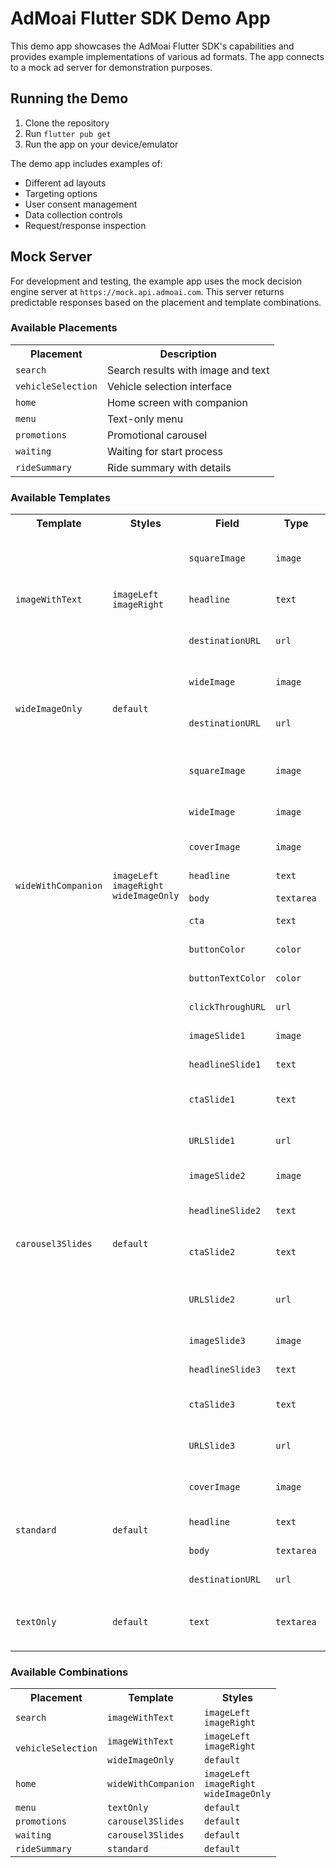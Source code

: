 # AdMoai Flutter SDK Demo App

This demo app showcases the AdMoai Flutter SDK's capabilities and provides example implementations of various ad formats. The app connects to a mock ad server for demonstration purposes.

## Running the Demo

1. Clone the repository
2. Run `flutter pub get`
3. Run the app on your device/emulator

The demo app includes examples of:

- Different ad layouts
- Targeting options
- User consent management
- Data collection controls
- Request/response inspection

## Mock Server

For development and testing, the example app uses the mock decision engine server at `https://mock.api.admoai.com`. This server returns predictable responses based on the placement and template combinations.

### Available Placements

<table>
    <tr>
        <th>Placement</th>
        <th>Description</th>
    </tr>
    <tr>
        <td><code>search</code></td>
        <td>Search results with image and text</td>
    </tr>
    <tr>
        <td><code>vehicleSelection</code></td>
        <td>Vehicle selection interface</td>
    </tr>
    <tr>
        <td><code>home</code></td>
        <td>Home screen with companion</td>
    </tr>
    <tr>
        <td><code>menu</code></td>
        <td>Text-only menu</td>
    </tr>
    <tr>
        <td><code>promotions</code></td>
        <td>Promotional carousel</td>
    </tr>
    <tr>
        <td><code>waiting</code></td>
        <td>Waiting for start process</td>
    </tr>
    <tr>
        <td><code>rideSummary</code></td>
        <td>Ride summary with details</td>
    </tr>
</table>

### Available Templates

<table>
    <tr>
        <th>Template</th>
        <th>Styles</th>
        <th>Field</th>
        <th>Type</th>
        <th>Description</th>
        <th>Example</th>
        <th>Events</th>
    </tr>
    <tr>
        <td rowspan="3">
            <code>imageWithText</code>
        </td>
        <td rowspan="3">
            <code>imageLeft</code><br>
            <code>imageRight</code>
        </td>
        <td><code>squareImage</code></td>
        <td><code>image</code></td>
        <td>Square image for the search result</td>
        <td><code>https://example.com/product.jpg</code></td>
        <td rowspan="3">
            <table>
                <tr>
                    <th>Type</th>
                    <th>Key</th>
                </tr>
                <tr>
                    <td><code>impressions</code></td>
                    <td><code>default</code></td>
                </tr>
                <tr>
                    <td><code>clicks</code></td>
                    <td><code>default</code></td>
                </tr>
            </table>
        </td>
    </tr>
    <tr>
        <td><code>headline</code></td>
        <td><code>text</code></td>
        <td>Main text to display</td>
        <td><code>New Product Launch</code></td>
    </tr>
    <tr>
        <td><code>destinationURL</code></td>
        <td><code>url</code></td>
        <td>URL to navigate when clicked</td>
        <td><code>https://example.com/product</code></td>
    </tr>
    <tr>
        <td rowspan="2">
            <code>wideImageOnly</code>
        </td>
        <td rowspan="2">
            <code>default</code>
        </td>
        <td><code>wideImage</code></td>
        <td><code>image</code></td>
        <td>Full-width image</td>
        <td><code>https://example.com/banner.jpg</code></td>
        <td rowspan="2">
            <table>
                <tr>
                    <th>Type</th>
                    <th>Key</th>
                </tr>
                <tr>
                    <td><code>impressions</code></td>
                    <td><code>default</code></td>
                </tr>
                <tr>
                    <td><code>clicks</code></td>
                    <td><code>default</code></td>
                </tr>
            </table>
        </td>
    </tr>
    <tr>
        <td><code>destinationURL</code></td>
        <td><code>url</code></td>
        <td>URL to navigate when clicked</td>
        <td><code>https://example.com/offer</code></td>
    </tr>
    <tr>
        <td rowspan="9">
            <code>wideWithCompanion</code>
        </td>
        <td rowspan="9">
            <code>imageLeft</code><br>
            <code>imageRight</code><br>
            <code>wideImageOnly</code>
        </td>
        <td><code>squareImage</code></td>
        <td><code>image</code></td>
        <td>Square companion image</td>
        <td><code>https://example.com/companion.jpg</code></td>
        <td rowspan="9">
            <table>
                <tr>
                    <th>Type</th>
                    <th>Key</th>
                </tr>
                <tr>
                    <td><code>impressions</code></td>
                    <td><code>default</code></td>
                </tr>
                <tr>
                    <td><code>clicks</code></td>
                    <td><code>default</code></td>
                </tr>
                <tr>
                    <td><code>custom</code></td>
                    <td><code>companionOpened</code></td>
                </tr>
            </table>
        </td>
    </tr>
    <tr>
        <td><code>wideImage</code></td>
        <td><code>image</code></td>
        <td>Wide banner image</td>
        <td><code>https://example.com/banner.jpg</code></td>
    </tr>
    <tr>
        <td><code>coverImage</code></td>
        <td><code>image</code></td>
        <td>Cover image</td>
        <td><code>https://example.com/cover.jpg</code></td>
    </tr>
    <tr>
        <td><code>headline</code></td>
        <td><code>text</code></td>
        <td>Headline text</td>
        <td><code>Welcome Back!</code></td>
    </tr>
    <tr>
        <td><code>body</code></td>
        <td><code>textarea</code></td>
        <td>Body text</td>
        <td><code>Discover our new features</code></td>
    </tr>
    <tr>
        <td><code>cta</code></td>
        <td><code>text</code></td>
        <td>Call to action text</td>
        <td><code>Learn More</code></td>
    </tr>
    <tr>
        <td><code>buttonColor</code></td>
        <td><code>color</code></td>
        <td>Button color</td>
        <td><code>#FF0000</code></td>
    </tr>
    <tr>
        <td><code>buttonTextColor</code></td>
        <td><code>color</code></td>
        <td>Button text color</td>
        <td><code>#FFFFFF</code></td>
    </tr>
    <tr>
        <td><code>clickThroughURL</code></td>
        <td><code>url</code></td>
        <td>URL to navigate</td>
        <td><code>https://example.com/home</code></td>
    </tr>
    <tr>
        <td rowspan="12">
            <code>carousel3Slides</code>
        </td>
        <td rowspan="12">
            <code>default</code>
        </td>
        <td><code>imageSlide1</code></td>
        <td><code>image</code></td>
        <td>First slide image</td>
        <td><code>https://example.com/promo1.jpg</code></td>
        <td rowspan="12">
            <table>
                <tr>
                    <th>Type</th>
                    <th>Key</th>
                </tr>
                <tr>
                    <td><code>impressions</code></td>
                    <td><code>default</code></td>
                </tr>
                <tr>
                    <td rowspan="3"><code>clicks</code></td>
                    <td><code>slide1</code></td>
                </tr>
                <tr>
                    <td><code>slide2</code></td>
                </tr>
                <tr>
                    <td><code>slide3</code></td>
                </tr>
            </table>
        </td>
    </tr>
    <tr>
        <td><code>headlineSlide1</code></td>
        <td><code>text</code></td>
        <td>First slide headline</td>
        <td><code>Special Offer!</code></td>
    </tr>
    <tr>
        <td><code>ctaSlide1</code></td>
        <td><code>text</code></td>
        <td>First slide call to action</td>
        <td><code>Get 20% Off</code></td>
    </tr>
    <tr>
        <td><code>URLSlide1</code></td>
        <td><code>url</code></td>
        <td>First slide navigation URL</td>
        <td><code>https://example.com/promo1</code></td>
    </tr>
    <tr>
        <td><code>imageSlide2</code></td>
        <td><code>image</code></td>
        <td>Second slide image</td>
        <td><code>https://example.com/promo2.jpg</code></td>
    </tr>
    <tr>
        <td><code>headlineSlide2</code></td>
        <td><code>text</code></td>
        <td>Second slide headline</td>
        <td><code>Limited Time!</code></td>
    </tr>
    <tr>
        <td><code>ctaSlide2</code></td>
        <td><code>text</code></td>
        <td>Second slide call to action</td>
        <td><code>Shop Now</code></td>
    </tr>
    <tr>
        <td><code>URLSlide2</code></td>
        <td><code>url</code></td>
        <td>Second slide navigation URL</td>
        <td><code>https://example.com/promo2</code></td>
    </tr>
    <tr>
        <td><code>imageSlide3</code></td>
        <td><code>image</code></td>
        <td>Third slide image</td>
        <td><code>https://example.com/promo3.jpg</code></td>
    </tr>
    <tr>
        <td><code>headlineSlide3</code></td>
        <td><code>text</code></td>
        <td>Third slide headline</td>
        <td><code>New Arrivals</code></td>
    </tr>
    <tr>
        <td><code>ctaSlide3</code></td>
        <td><code>text</code></td>
        <td>Third slide call to action</td>
        <td><code>View Collection</code></td>
    </tr>
    <tr>
        <td><code>URLSlide3</code></td>
        <td><code>url</code></td>
        <td>Third slide navigation URL</td>
        <td><code>https://example.com/promo3</code></td>
    </tr>
    <tr>
        <td rowspan="4">
            <code>standard</code>
        </td>
        <td rowspan="4">
            <code>default</code>
        </td>
        <td><code>coverImage</code></td>
        <td><code>image</code></td>
        <td>Summary cover image</td>
        <td><code>https://example.com/ride.jpg</code></td>
        <td rowspan="4">
            <table>
                <tr>
                    <th>Type</th>
                    <th>Key</th>
                </tr>
                <tr>
                    <td><code>impressions</code></td>
                    <td><code>default</code></td>
                </tr>
                <tr>
                    <td><code>clicks</code></td>
                    <td><code>default</code></td>
                </tr>
            </table>
        </td>
    </tr>
    <tr>
        <td><code>headline</code></td>
        <td><code>text</code></td>
        <td>Summary headline</td>
        <td><code>Trip Complete</code></td>
    </tr>
    <tr>
        <td><code>body</code></td>
        <td><code>textarea</code></td>
        <td>Summary details</td>
        <td><code>20 min ride to Downtown</code></td>
    </tr>
    <tr>
        <td><code>destinationURL</code></td>
        <td><code>url</code></td>
        <td>URL to navigate</td>
        <td><code>https://example.com/trip-details</code></td>
    </tr>
    <tr>
        <td rowspan="1">
            <code>textOnly</code>
        </td>
        <td rowspan="1">
            <code>default</code>
        </td>
        <td><code>text</code></td>
        <td><code>textarea</code></td>
        <td>Text content</td>
        <td><code>Menu item text</code></td>
        <td rowspan="1">
            <table>
                <tr>
                    <th>Type</th>
                    <th>Key</th>
                </tr>
                <tr>
                    <td><code>impressions</code></td>
                    <td><code>default</code></td>
                </tr>
            </table>
        </td>
    </tr>
</table>

### Available Combinations

<table>
    <tr>
        <th>Placement</th>
        <th>Template</th>
        <th>Styles</th>
    </tr>
    <tr>
        <td><code>search</code></td>
        <td><code>imageWithText</code></td>
        <td>
            <code>imageLeft</code><br>
            <code>imageRight</code>
        </td>
    </tr>
    <tr>
        <td rowspan="2"><code>vehicleSelection</code></td>
        <td><code>imageWithText</code></td>
        <td>
            <code>imageLeft</code><br>
            <code>imageRight</code>
        </td>
    </tr>
    <tr>
        <td><code>wideImageOnly</code></td>
        <td><code>default</code></td>
    </tr>
    <tr>
        <td><code>home</code></td>
        <td><code>wideWithCompanion</code></td>
        <td>
            <code>imageLeft</code><br>
            <code>imageRight</code><br>
            <code>wideImageOnly</code>
        </td>
    </tr>
    <tr>
        <td><code>menu</code></td>
        <td><code>textOnly</code></td>
        <td><code>default</code></td>
    </tr>
    <tr>
        <td><code>promotions</code></td>
        <td><code>carousel3Slides</code></td>
        <td><code>default</code></td>
    </tr>
    <tr>
        <td><code>waiting</code></td>
        <td><code>carousel3Slides</code></td>
        <td><code>default</code></td>
    </tr>
    <tr>
        <td><code>rideSummary</code></td>
        <td><code>standard</code></td>
        <td><code>default</code></td>
    </tr>
</table>
